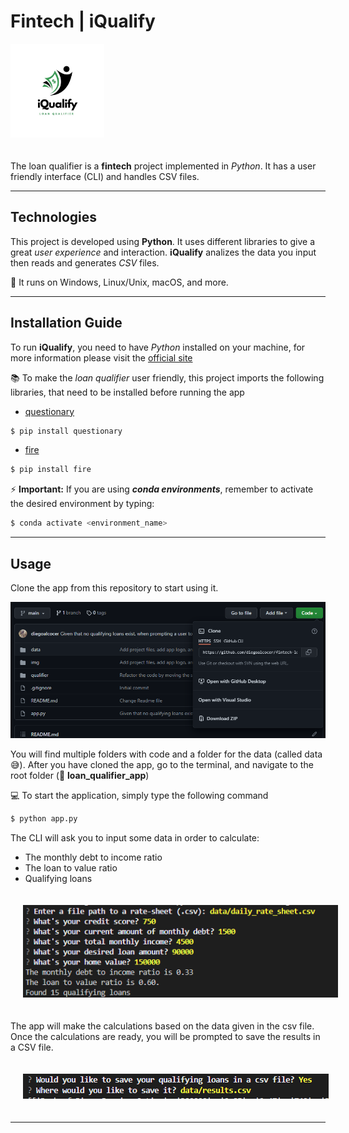 # Fintech | iQualify

<!-- ![iQualify: Loan Qualifier](img/iQualify.jpeg) -->
<img style="padding-bottom:20px" src="img/iQualify.jpeg" alt="iQualify: Loan Qualifier" width="150">


The loan qualifier is a **fintech** project implemented in *Python*. It has a user friendly interface (CLI) and handles CSV files.

---

## Technologies

This project is developed using **Python**. It uses different libraries to give a great *user experience* and interaction. **iQualify** analizes the data you input then reads and generates *CSV* files.

🎉 It runs on Windows, Linux/Unix, macOS, and more.

---

## Installation Guide
To run **iQualify**, you need to have *Python* installed on your machine, for more information please visit the [official site](https://www.python.org/downloads/)

📚 To make the *loan qualifier* user friendly, this project imports the following libraries, that need to be installed before running the app
* [questionary](https://github.com/tmbo/questionary)  
```bash
$ pip install questionary
```
* [fire](https://github.com/google/python-fire)
```bash
$ pip install fire
```
⚡ **Important:** If you are using ***conda environments***, remember to activate the desired environment by typing:

```bash
$ conda activate <environment_name>
```
---

## Usage

Clone the app from this repository to start using it. 

![iQualify: Loan Qualifier](img/capture_1_clone.png)

You will find multiple folders with code and a folder for the data (called data 😅). After you have cloned the app, go to the terminal, and navigate to the root folder (📁 **loan_qualifier_app**)

💻 To start the application, simply type the following command 

```bash
$ python app.py
```

The CLI will ask you to input some data in order to calculate:
* The monthly debt to income ratio 
* The loan to value ratio
* Qualifying loans

<img style="padding:20px;" src="img/capture_2_input.png" alt="iQualify: Loan Qualifier">

The app will make the calculations based on the data given in the csv file. Once the calculations are ready, you will be prompted to save the results in a CSV file. 

<img style="padding:20px;" src="img/cp_3_output.png" alt="iQualify: Loan Qualifier">



---

